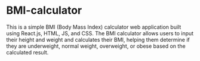 # BMI-calculator
This is a simple BMI (Body Mass Index) calculator web application built using React.js, HTML, JS, and CSS. The BMI calculator allows users to input their height and weight and calculates their BMI, helping them determine if they are underweight, normal weight, overweight, or obese based on the calculated result.
